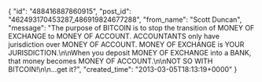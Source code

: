  {
   "id": "488416887860915",
   "post_id": "462493170453287_486919824677288",
   "from_name": "Scott Duncan",
   "message": "The purpose of BITCOIN is to stop the transition of MONEY OF EXCHANGE to MONEY OF ACCOUNT. ACCOUNTANTS only have jurisdiction over MONEY OF ACCOUNT. MONEY OF EXCHANGE is YOUR JURISDICTION.\n\nWhen you deposit MONEY OF EXCHANGE into a BANK, that money becomes MONEY OF ACCOUNT.\n\nNOT SO WITH BITCOIN!\n\n...get it?",
   "created_time": "2013-03-05T18:13:19+0000"
 }
